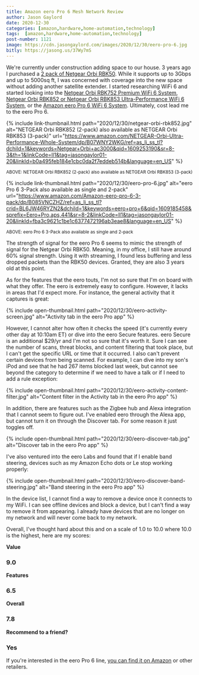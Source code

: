 ```yaml
---
title: Amazon eero Pro 6 Mesh Network Review
author: Jason Gaylord
date: 2020-12-30
categories: [amazon,hardware,home-automation,technology]
tags:  [amazon,hardware,home-automation,technology]
post-number: 1121
image: https://cdn.jasongaylord.com/images/2020/12/30/eero-pro-6.jpg
bitly: https://jasong.us/37Wy7mS
---
```


We're currently under construction adding space to our house. 3 years ago I purchased a [2 pack of Netgear Orbi RBK50](https://www.amazon.com/NETGEAR-Orbi-Ultra-Performance-Whole-System/dp/B01K4CZOBS/ref=as_li_ss_tl?dchild=1&keywords=Netgear+Orbi+ac3000&qid=1609253190&sr=8-3&linkCode=ll1&tag=jasongaylor01-20&linkId=40d0888c92829fecd7376ec8651c166e&language=en_US). While it supports up to 3Gbps and up to 5000sq ft, I was concerned with coverage into the new space without adding another satellite extender. I started researching WiFi 6 and started looking into the [Netgear Orbi RBK752 Premium WiFi 6 System](https://www.amazon.com/NETGEAR-Orbi-Ultra-Performance-Whole-System/dp/B086HJXKJJ/ref=as_li_ss_tl?dchild=1&keywords=Netgear+Orbi+ac3000&qid=1609253190&sr=8-3&th=1&linkCode=ll1&tag=jasongaylor01-20&linkId=b653e6b2a78fb9741225512697628f11&language=en_US), [Netgear Orbi RBK852 or Netgear Orbi RBK853 Ultra-Performance WiFi 6 System](https://www.amazon.com/NETGEAR-Orbi-Ultra-Performance-Whole-System/dp/B07WNY2WKG/ref=as_li_ss_tl?dchild=1&keywords=Netgear+Orbi+ac3000&qid=1609253190&sr=8-3&th=1&linkCode=ll1&tag=jasongaylor01-20&linkId=b0a495feb184e1cbc0da2f7eddeb514b&language=en_US), or the [Amazon eero Pro 6 WiFi 6 System](https://www.amazon.com/Amazon-eero-pro-6-3-pack/dp/B085VNCZHZ/ref=as_li_ss_tl?crid=BL6JW46RYZN2&dchild=1&keywords=eero+pro+6&qid=1609185458&sprefix=Eero+Pro,aps,441&sr=8-2&linkCode=ll1&tag=jasongaylor01-20&linkId=fba3c9621c1be1c6377472196ab3eae8&language=en_US). Ultimately, cost lead me to the eero Pro 6.

{% include link-thumbnail.html path="2020/12/30/netgear-orbi-rbk852.jpg" alt="NETGEAR Orbi RBK852 (2-pack) also available as NETGEAR Orbi RBK853 (3-pack)" url="https://www.amazon.com/NETGEAR-Orbi-Ultra-Performance-Whole-System/dp/B07WNY2WKG/ref=as_li_ss_tl?dchild=1&keywords=Netgear+Orbi+ac3000&qid=1609253190&sr=8-3&th=1&linkCode=ll1&tag=jasongaylor01-20&linkId=b0a495feb184e1cbc0da2f7eddeb514b&language=en_US" %}

<small>ABOVE: NETGEAR Orbi RBK852 (2-pack) also available as NETGEAR Orbi RBK853 (3-pack)</small>

{% include link-thumbnail.html path="2020/12/30/eero-pro-6.jpg" alt="eero Pro 6 3-Pack also available as single and 2-pack" url="https://www.amazon.com/Amazon-eero-pro-6-3-pack/dp/B085VNCZHZ/ref=as_li_ss_tl?crid=BL6JW46RYZN2&dchild=1&keywords=eero+pro+6&qid=1609185458&sprefix=Eero+Pro,aps,441&sr=8-2&linkCode=ll1&tag=jasongaylor01-20&linkId=fba3c9621c1be1c6377472196ab3eae8&language=en_US" %}

<small>ABOVE: eero Pro 6 3-Pack also available as single and 2-pack</small>

The strength of signal for the eero Pro 6 seems to mimic the strength of signal for the Netgear Orbi RBK50. Meaning, in my office, I still have around 60% signal strength. Using it with streaming, I found less buffering and less dropped packets than the RBK50 devices. Granted, they are also 3 years old at this point. 

As for the features that the eero touts, I'm not so sure that I'm on board with what they offer. The eero is extremely easy to configure. However, it lacks in areas that I'd expect more. For instance, the general activity that it captures is great:

{% include open-thumbnail.html path="2020/12/30/eero-activity-screen.jpg" alt="Activity tab in the eero Pro app" %}

However, I cannot alter how often it checks the speed (it's currently every other day at 10:10am ET) or dive into the eero Secure features. eero Secure is an additional $29/yr and I'm not so sure that it's worth it. Sure I can see the number of scans, threat blocks, and content filtering that took place, but I can't get the specific URL or time that it occurred. I also can't prevent certain devices from being scanned. For example, I can dive into my son's iPod and see that he had 267 items blocked last week, but cannot see beyond the category to determine if we need to have a talk or if I need to add a rule exception:

{% include open-thumbnail.html path="2020/12/30/eero-activity-content-filter.jpg" alt="Content filter in the Activity tab  in the eero Pro app" %}

In addition, there are features such as the Zigbee hub and Alexa integration that I cannot seem to figure out. I've enabled eero through the Alexa app, but cannot turn it on through the Discover tab. For some reason it just toggles off. 

{% include open-thumbnail.html path="2020/12/30/eero-discover-tab.jpg" alt="Discover tab in the eero Pro app" %}

I've also ventured into the eero Labs and found that if I enable band steering, devices such as my Amazon Echo dots or Le stop working properly:

{% include open-thumbnail.html path="2020/12/30/eero-discover-band-steering.jpg" alt="Band steering in the eero Pro app" %}

In the device list, I cannot find a way to remove a device once it connects to my WiFi. I can see offline devices and block a device, but I can't find a way to remove it from appearing. I already have devices that are no longer on my network and will never come back to my network.

Overall, I've thought hard about this and on a scale of 1.0 to 10.0 where 10.0 is the highest, here are my scores:

**Value**
### 9.0

**Features**
### 6.5

**Overall**
### 7.8

**Recommend to a friend?**
### Yes

If you're interested in the eero Pro 6 line, [you can find it on Amazon](https://www.amazon.com/Amazon-eero-pro-6-3-pack/dp/B085VNCZHZ/ref=as_li_ss_tl?crid=BL6JW46RYZN2&dchild=1&keywords=eero+pro+6&qid=1609185458&sprefix=Eero+Pro,aps,441&sr=8-2&linkCode=ll1&tag=jasongaylor01-20&linkId=fba3c9621c1be1c6377472196ab3eae8&language=en_US) or other retailers.